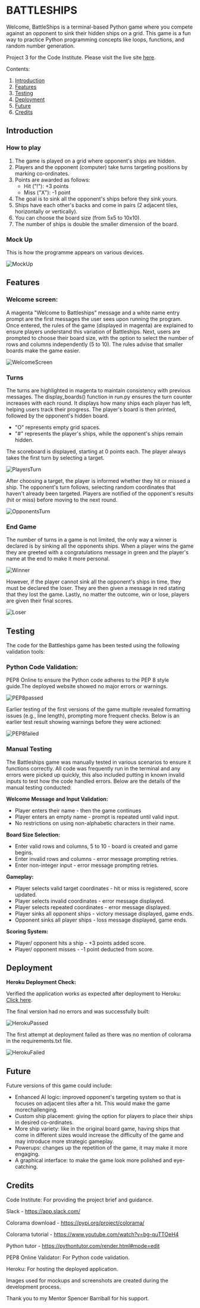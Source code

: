 # BATTLESHIPS

Welcome,
BattleShips is a terminal-based Python game where you compete against an opponent to sink their hidden ships on a grid. This game is a fun way to practice Python programming concepts like loops, functions, and random number generation.

Project 3 for the Code Institute. Please visit the live site [here](https://battleships-kwb-853aa1c83842.herokuapp.com/).

Contents:
1. [Introduction](#introduction)
2. [Features](#features)
3. [Testing](#testing)
4. [Deployment](#deployment)
5. [Future](#future)
6. [Credits](#credits) 


## Introduction

### How to play
1. The game is played on a grid where opponent's ships are hidden.
2. Players and the opponent (computer) take turns targeting positions by marking co-ordinates.
3. Points are awarded as follows:
    - Hit ("!"): +3 points
    - Miss ("X"): -1 point
4. The goal is to sink all the opponent's ships before they sink yours.
5. Ships have each other's backs and come in pairs (2 adjacent tiles, horizontally or vertically).
6. You can choose the board size (from 5x5 to 10x10).
7. The number of ships is double the smaller dimension of the board.

### Mock Up
This is how the programme appears on various devices.

![MockUp](assets/img/battleships-mock-up.jpg)


## Features

### Welcome screen:
A magenta "Welcome to Battleships" message and a white name entry prompt are the first messages the user sees upon running the program. Once entered, the rules of the game (displayed in magenta) are explained to ensure players understand this variation of Battleships. Next, users are prompted to choose their board size, with the option to select the number of rows and columns independently (5 to 10). The rules advise that smaller boards make the game easier.

![WelcomeScreen](assets/img/battleships-startup.jpg)

### Turns
The turns are highlighted in magenta to maintain consistency with previous messages. The display_boards() function in run.py ensures the turn counter increases with each round. It displays how many ships each player has left, helping users track their progress. The player's board is then printed, followed by the opponent's hidden board.

- "O" represents empty grid spaces.
- "#" represents the player's ships, while the opponent's ships remain hidden.

The scoreboard is displayed, starting at 0 points each. The player always takes the first turn by selecting a target.

![PlayersTurn](assets/img/battleships-turn-one.jpg)

After choosing a target, the player is informed whether they hit or missed a ship. The opponent's turn follows, selecting random coordinates that haven't already been targeted. Players are notified of the opponent's results (hit or miss) before moving to the next round.

![OpponentsTurn](assets/img/battleships-opp-turn.jpg)

### End Game
The number of turns in a game is not limited, the only way a winner is declared is by sinking all the opponents ships. When a player wins the game they are greeted with a congratulations message in green and the player's name at the end to make it more personal.

![Winner](assets/img/battleships-winner.jpg)

However, if the player cannot sink all the opponent's ships in time, they must be declared the loser. They are then given a message in red stating that they lost the game. Lastly, no matter the outcome, win or lose, players are given their final scores.

![Loser](assets/img/battleships-loser.jpg)


## Testing
The code for the Battleships game has been tested using the following validation tools:

### Python Code Validation:

PEP8 Online to ensure the Python code adheres to the PEP 8 style guide.The deployed website showed no major errors or warnings.

![PEP8passed](assets/img/pep8-pass.jpg)

Earlier testing of the first versions of the game multiple revealed formatting issues (e.g., line length), prompting more frequent checks. Below is an earlier test result showing warnings before they were actioned:

![PEP8failed](assets/img/pep8-fail.jpg)

### Manual Testing

The Battleships game was manually tested in various scenarios to ensure it functions correctly. All code was frequently run in the terminal and any errors were picked up quickly, this also included putting in known invalid inputs to test how the code handled errors. Below are the details of the manual testing conducted:

<strong>Welcome Message and Input Validation:</strong>

- Player enters their name - then the game continues
- Player enters an empty name - prompt is repeated until valid input.
- No restrictions on using non-alphabetic characters in their name.

<strong>Board Size Selection:</strong>

- Enter valid rows and columns, 5 to 10 - board is created and game begins.
- Enter invalid rows and columns - error message prompting retries.
- Enter non-integer input - error message prompting retries.

<strong>Gameplay:</strong>

- Player selects valid target coordinates - hit or miss is registered, score updated.
- Player selects invalid coordinates - error message displayed.
- Player selects repeated coordinates - error message displayed.
- Player sinks all opponent ships - victory message displayed, game ends.
- Opponent sinks all player ships - loss message displayed, game ends.

<strong>Scoring System:</strong>

- Player/ opponent hits a ship - +3 points added score.
- Player/ opponent misses - -1 point deducted from score.


## Deployment 
<strong>Heroku Deployment Check:</strong>

Verified the application works as expected after deployment to Heroku: [Click here](https://battleships-kwb-853aa1c83842.herokuapp.com/).

The final version had no errors and was successfully built:

![HerokuPassed](assets/img/heroku-pass.jpg)

The first attempt at deployment failed as there was no mention of colorama in the requirements.txt file.

![HerokuFailed](assets/img/heroku-fail.jpg)

## Future
Future versions of this game could include:

- Enhanced AI logic: improved opponent's targeting system so that is focuses on adjacent tiles after a hit. This would make the game morechallenging.
- Custom ship placement: giving the option for players to place their ships in desired co-ordinates.
- More ship variety: like in the original board game, having ships that come in different sizes would increase the difficulty of the game and may introduce more strategic gameplay.
- Powerups: changes up the repetition of the game, it may make it more engaging.
- A graphical interface: to make the game look more polished and eye-catching.


## Credits
Code Institute: For providing the project brief and guidance.

Slack - https://app.slack.com/

Colorama download - https://pypi.org/project/colorama/

Colorama tutorial - https://www.youtube.com/watch?v=bg-quTTOeH4

Python tutor - https://pythontutor.com/render.html#mode=edit

PEP8 Online Validator: For Python code validation.

Heroku: For hosting the deployed application.

Images used for mockups and screenshots are created during the development process.

Thank you to my Mentor Spencer Barriball for his support.
